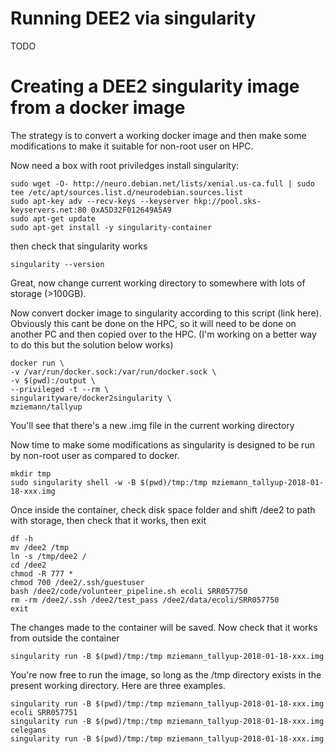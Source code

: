 # Running DEE2 via singularity
TODO

# Creating a DEE2 singularity image from a docker image
The strategy is to convert a working docker image and then make some modifications to make it suitable for non-root user on HPC.

Now need a box with root priviledges install singularity:

```
sudo wget -O- http://neuro.debian.net/lists/xenial.us-ca.full | sudo tee /etc/apt/sources.list.d/neurodebian.sources.list
sudo apt-key adv --recv-keys --keyserver hkp://pool.sks-keyservers.net:80 0xA5D32F012649A5A9
sudo apt-get update
sudo apt-get install -y singularity-container
```
then check that singularity works
```
singularity --version
```

Great, now change current working directory to somewhere with lots of storage (>100GB).

Now convert docker image to singularity according to this script (link here). Obviously this cant be done on the HPC, so it will need to be done on another PC and then copied over to the HPC. (I'm working on a better way to do this but the solution below works)

```
docker run \
-v /var/run/docker.sock:/var/run/docker.sock \
-v $(pwd):/output \
--privileged -t --rm \
singularityware/docker2singularity \
mziemann/tallyup
```
You'll see that there's a new .img file in the current working directory

Now time to make some modifications as singularity is designed to be run by non-root user as compared to docker.

```
mkdir tmp
sudo singularity shell -w -B $(pwd)/tmp:/tmp mziemann_tallyup-2018-01-18-xxx.img
```

Once inside the container, check disk space folder and shift /dee2 to path with storage, then check that it works, then exit

```
df -h
mv /dee2 /tmp
ln -s /tmp/dee2 /
cd /dee2
chmod -R 777 *
chmod 700 /dee2/.ssh/guestuser
bash /dee2/code/volunteer_pipeline.sh ecoli SRR057750
rm -rm /dee2/.ssh /dee2/test_pass /dee2/data/ecoli/SRR057750
exit
```

The changes made to the container will be saved. Now check that it works from outside the container
```
singularity run -B $(pwd)/tmp:/tmp mziemann_tallyup-2018-01-18-xxx.img
```

You're now free to run the image, so long as the /tmp directory exists in the present working directory. Here are three examples.
```
singularity run -B $(pwd)/tmp:/tmp mziemann_tallyup-2018-01-18-xxx.img ecoli SRR057751
singularity run -B $(pwd)/tmp:/tmp mziemann_tallyup-2018-01-18-xxx.img celegans
singularity run -B $(pwd)/tmp:/tmp mziemann_tallyup-2018-01-18-xxx.img

```
